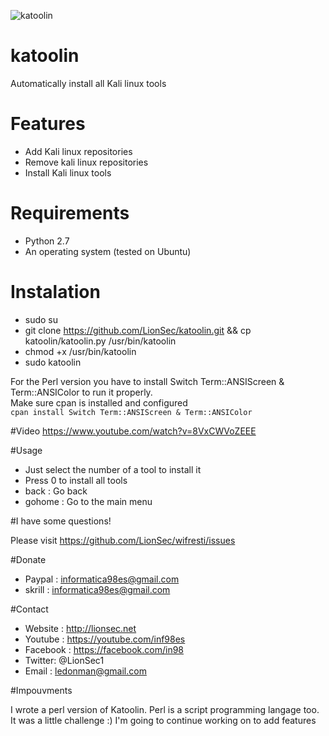 ![katoolin](https://cloud.githubusercontent.com/assets/8742190/9415562/83397aae-4840-11e5-8f72-28dfffcc70a9.png)
# katoolin
Automatically install all Kali linux tools

# Features
- Add Kali linux repositories
- Remove kali linux repositories
- Install Kali linux tools

# Requirements
- Python 2.7
- An operating system (tested on Ubuntu)

# Instalation
- sudo su
- git clone https://github.com/LionSec/katoolin.git && cp katoolin/katoolin.py /usr/bin/katoolin
- chmod +x /usr/bin/katoolin
- sudo katoolin

For the Perl version you have to install Switch Term::ANSIScreen & Term::ANSIColor to run it properly. <br>
Make sure cpan is installed and configured  <br>
`cpan install Switch Term::ANSIScreen & Term::ANSIColor`

#Video
https://www.youtube.com/watch?v=8VxCWVoZEEE

#Usage
- Just select the number of a tool to install it
- Press 0 to install all tools
- back : Go back
- gohome : Go to the main menu

#I have some questions!

Please visit https://github.com/LionSec/wifresti/issues

#Donate
- Paypal : informatica98es@gmail.com
- skrill : informatica98es@gmail.com


#Contact

- Website : http://lionsec.net
- Youtube : https://youtube.com/inf98es
- Facebook : https://facebook.com/in98
- Twitter: @LionSec1
- Email : ledonman@gmail.com

#Impouvments

I wrote a perl version of Katoolin.
Perl is a script programming langage too.
It was a little challenge :)
I'm going to continue working on to add features
